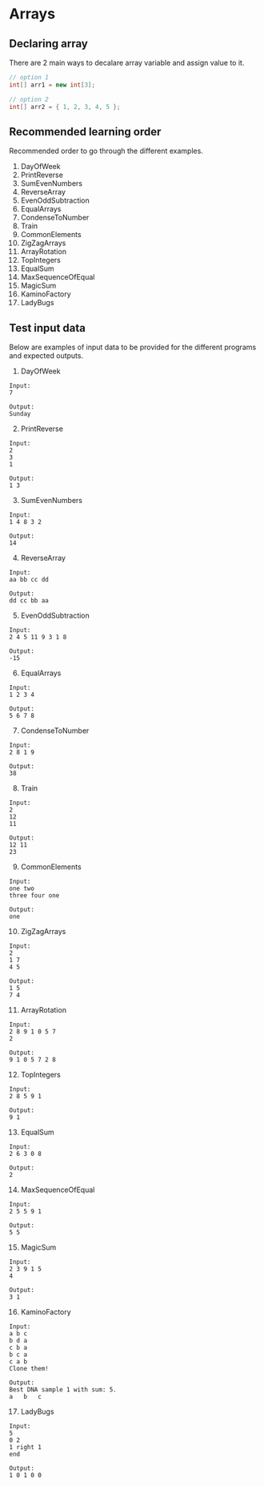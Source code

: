 # Arrays

## Declaring array

There are 2 main ways to decalare array variable and assign value to it.

```java
// option 1
int[] arr1 = new int[3];

// option 2
int[] arr2 = { 1, 2, 3, 4, 5 };
```

## Recommended learning order

Recommended order to go through the different examples.

1. DayOfWeek
2. PrintReverse
3. SumEvenNumbers
4. ReverseArray
5. EvenOddSubtraction
6. EqualArrays
7. CondenseToNumber
8. Train
9. CommonElements
10. ZigZagArrays
11. ArrayRotation
12. TopIntegers
13. EqualSum
14. MaxSequenceOfEqual
15. MagicSum
16. KaminoFactory
17. LadyBugs

## Test input data

Below are examples of input data to be provided for the different programs and expected outputs.

1. DayOfWeek

```
Input:
7

Output:
Sunday
```

2. PrintReverse

```
Input:
2
3
1

Output:
1 3
```

3. SumEvenNumbers

```
Input:
1 4 8 3 2

Output:
14
```

4. ReverseArray

```
Input:
aa bb cc dd

Output:
dd cc bb aa
```

5. EvenOddSubtraction

```
Input:
2 4 5 11 9 3 1 8

Output:
-15
```

6. EqualArrays

```
Input:
1 2 3 4

Output:
5 6 7 8
```

7. CondenseToNumber

```
Input:
2 8 1 9

Output:
38
```

8. Train

```
Input:
2
12
11

Output:
12 11
23
```

9. CommonElements

```
Input:
one two
three four one

Output:
one
```

10. ZigZagArrays

```
Input:
2
1 7
4 5

Output:
1 5
7 4
```

11. ArrayRotation

```
Input:
2 8 9 1 0 5 7
2

Output:
9 1 0 5 7 2 8
```

12. TopIntegers

```
Input:
2 8 5 9 1

Output:
9 1
```

13. EqualSum

```
Input:
2 6 3 0 8

Output:
2
```

14. MaxSequenceOfEqual

```
Input:
2 5 5 9 1

Output:
5 5
```

15. MagicSum

```
Input:
2 3 9 1 5
4

Output:
3 1
```

16. KaminoFactory

```
Input:
a b c
b d a
c b a
b c a
c a b
Clone them!

Output:
Best DNA sample 1 with sum: 5.
a   b   c
```

17. LadyBugs

```
Input:
5
0 2
1 right 1
end

Output:
1 0 1 0 0
```
